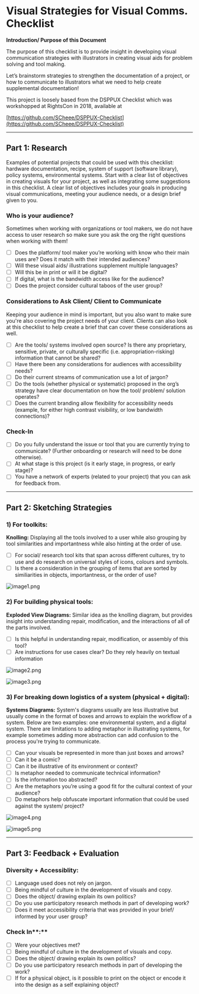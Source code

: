 # Visual Strategies for Visual Comms. Checklist

**Introduction/ Purpose of this Document**

The purpose of this checklist is to provide insight in developing visual communication strategies with illustrators in creating visual aids for problem solving and tool making.

Let’s brainstorm strategies to strengthen the documentation of a project, or how to communicate to illustrators what we need to help create supplemental documentation!

This project is loosely based from the DSPPUX Checklist which was workshopped at RightsCon in 2018, available at

[https://github.com/SCheee/DSPPUX-Checklist](https://github.com/SCheee/DSPPUX-Checklist)

---

## Part 1: Research

Examples of potential projects that could be used with this checklist: hardware documentation, recipe, system of support (software library), policy systems, environmental systems. Start with a clear list of objectives in creating visuals for your project, as well as integrating some suggestions in this checklist. A clear list of objectives includes your goals in producing visual communications, meeting your audience needs, or a design brief given to you. 

### Who is your audience?

Sometimes when working with organizations or tool makers, we do not have access to user research so make sure you ask the org the right questions when working with them!

- [ ]  Does the platform/ tool maker you’re working with know who their main uses are? Does it match with their intended audiences?
- [ ]  Will these visual aids/ illustrations supplement multiple languages?
- [ ]  Will this be in print or will it be digital?
- [ ]  If digital, what is the bandwidth access like for the audience?
- [ ]  Does the project consider cultural taboos of the user group?

### Considerations to Ask Client/ Client to Communicate

Keeping your audience in mind is important, but you also want to make sure you're also covering the project needs of your client. Clients can also look at this checklist to help create a brief that can cover these considerations as well. 

- [ ]  Are the tools/ systems involved open source? Is there any proprietary, sensitive, private, or culturally specific (i.e. appropriation-risking) information that cannot be shared?
- [ ]  Have there been any considerations for audiences with accessibility needs?
- [ ]  Do their current streams of communication use a lot of jargon?
- [ ]  Do the tools (whether physical or systematic) proposed in the org’s strategy have clear documentation on how the tool/ problem/ solution operates?
- [ ]  Does the current branding allow flexibility for accessibility needs (example, for either high contrast visibility, or low bandwidth connections)?

### Check-In

- [ ]  Do you fully understand the issue or tool that you are currently trying to communicate? (Further onboarding or research will need to be done otherwise).
- [ ]  At what stage is this project (is it early stage, in progress, or early stage)?
- [ ]  You have a network of experts (related to your project) that you can ask for feedback from.

---

## Part 2: Sketching Strategies

### 1) For toolkits:

**Knolling:** Displaying all the tools involved to a user while also grouping by tool similarities and importantness while also hinting at the order of use. 

- [ ]  For social/ research tool kits that span across different cultures, try to use and do research on universal styles of icons, colours and symbols.
- [ ]  Is there a consideration in the grouping of items that are sorted by similiarities in objects, importantness, or the order of use?

![image1.png](images/image1.png)

### 2) For building physical tools:

**Exploded View Diagrams:** Similar idea as the knolling diagram, but provides insight into understanding repair, modification, and the interactions of all of the parts involved. 

- [ ]  Is this helpful in understanding repair, modification, or assembly of this tool?
- [ ]  Are instructions for use cases clear? Do they rely heavily on textual information

![image2.png](images/image2.png)

![image3.png](images/image3.png)

### 3) For breaking down logistics of a system (physical + digital):

**Systems Diagrams:** System's diagrams usually are less illustrative but usually come in the format of boxes and arrows to explain the workflow of a system. Below are two examples: one environmental system, and a digital system. There are limitations to adding metaphor in illustrating systems, for example sometimes adding more abstraction can add confusion to the process you're trying to communicate. 

- [ ]  Can your visuals be represented in more than just boxes and arrows?
- [ ]  Can it be a comic?
- [ ]  Can it be illustrative of its environment or context?
- [ ]  Is metaphor needed to communicate technical information?
- [ ]  Is the information too abstracted?
- [ ]  Are the metaphors you’re using a good fit for the cultural context of your audience?
- [ ]  Do metaphors help obfuscate important information that could be used against the system/ project?

![image4.png](images/image4.png)

![image5.png](images/image5.png)

---

## Part 3: Feedback + Evaluation

### Diversity + Accessiblity:

- [ ]  Language used does not rely on jargon.
- [ ]  Being mindful of culture in the development of visuals and copy.
- [ ]  Does the object/ drawing explain its own politics?
- [ ]  Do you use participatory research methods in part of developing work?
- [ ]  Does it meet accessibility criteria that was provided in your brief/ informed by your user group?

### Check In**:**

- [ ]  Were your objectives met?
- [ ]  Being mindful of culture in the development of visuals and copy.
- [ ]  Does the object/ drawing explain its own politics?
- [ ]  Do you use participatory research methods in part of developing the work?
- [ ]  If for a physical object, is it possible to print on the object or encode it into the design as a self explaining object?